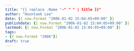 ```yaml
---
title: "{{ replace .Name "-" " " | title }}"
author: "Hoontaek Lee"
date: {{ now.Format "2006-01-02 15:04:05+09:00" }}
publishdate: {{ now.Format "2006-01-02 15:04:05+09:00" }}
lastmod: {{ now.Format "2006-01-02 15:04:05+09:00" }}
tags:
- {{ now.Format "2006"}}
draft: true
---
```

